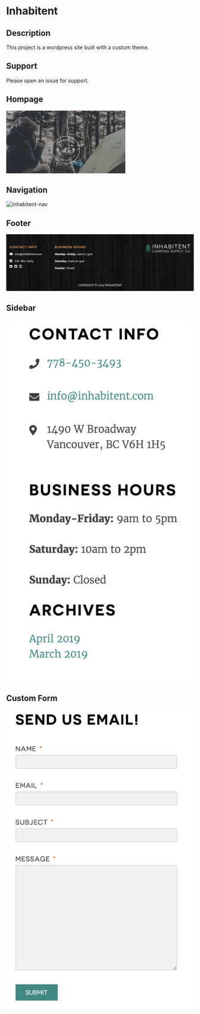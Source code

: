 # Inhabitent

## Description
This project is a wordpress site built with a custom theme.

## Support
Please open an issue for support.


## Hompage
<img src="./screenshots-readme/Inhabitent-Homepage.gif"   alt="inhabitent-homepage" />

## Navigation
<img src="./screenshots-readme/nav-menu.gif"   alt="inhabitent-nav" />

## Footer
<img src="./screenshots-readme/inhabitent-footer.png"   alt="inhabitent-nav" />


## Sidebar
<img src="./screenshots-readme/inhabitent-sidebar.png"   alt="inhabitent-sidebar" />


## Custom Form
<img src="./screenshots-readme/custom-form.png"   alt="inhabitent-form" />